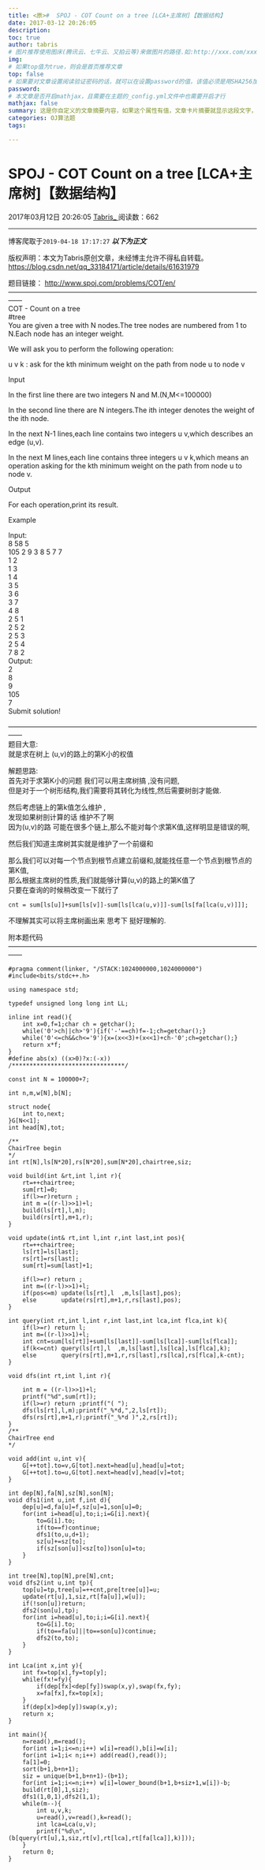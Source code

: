 ```yaml
---
title: <原>#  SPOJ - COT Count on a tree [LCA+主席树]【数据结构】
date: 2017-03-12 20:26:05
description:
toc: true
author: tabris
# 图片推荐使用图床(腾讯云、七牛云、又拍云等)来做图片的路径.如:http://xxx.com/xxx.jpg
img: 
# 如果top值为true，则会是首页推荐文章
top: false
# 如果要对文章设置阅读验证密码的话，就可以在设置password的值，该值必须是用SHA256加密后的密码，防止被他人识破
password: 
# 本文章是否开启mathjax，且需要在主题的_config.yml文件中也需要开启才行
mathjax: false
summary: 这是你自定义的文章摘要内容，如果这个属性有值，文章卡片摘要就显示这段文字，否则程序会自动截取文章的部分内容作为摘要
categories: OJ算法题
tags:

---
```





#  SPOJ - COT Count on a tree [LCA+主席树]【数据结构】

2017年03月12日 20:26:05  [ Tabris_ ](https://me.csdn.net/qq_33184171) 阅读数：662


--- 
 博客爬取于`2019-04-18 17:17:27`
***以下为正文***

版权声明：本文为Tabris原创文章，未经博主允许不得私自转载。
https://blog.csdn.net/qq_33184171/article/details/61631979

题目链接： [ http://www.spoj.com/problems/COT/en/
](http://www.spoj.com/problems/COT/en/)  
——————————————————————————————————————  
COT - Count on a tree  
#tree  
You are given a tree with N nodes.The tree nodes are numbered from 1 to N.Each
node has an integer weight.

We will ask you to perform the following operation:

u v k : ask for the kth minimum weight on the path from node u to node v

Input

In the first line there are two integers N and M.(N,M<=100000)

In the second line there are N integers.The ith integer denotes the weight of
the ith node.

In the next N-1 lines,each line contains two integers u v,which describes an
edge (u,v).

In the next M lines,each line contains three integers u v k,which means an
operation asking for the kth minimum weight on the path from node u to node v.

Output

For each operation,print its result.

Example

Input:  
8 58 5  
105 2 9 3 8 5 7 7  
1 2  
1 3  
1 4  
3 5  
3 6  
3 7  
4 8  
2 5 1  
2 5 2  
2 5 3  
2 5 4  
7 8 2  
Output:  
2  
8  
9  
105  
7  
Submit solution!

——————————————————————————————————————  
题目大意:  
就是求在树上 (u,v)的路上的第K小的权值

解题思路:  
首先对于求第K小的问题 我们可以用主席树搞 ,没有问题,  
但是对于一个树形结构,我们需要将其转化为线性,然后需要树剖才能做.

然后考虑链上的第k值怎么维护 ,  
发现如果树剖计算的话 维护不了啊  
因为(u,v)的路 可能在很多个链上,那么不能对每个求第K值,这样明显是错误的啊,

然后我们知道主席树其实就是维护了一个前缀和

那么我们可以对每一个节点到根节点建立前缀和,就能找任意一个节点到根节点的第K值,  
那么根据主席树的性质,我们就能够计算(u,v)的路上的第K值了  
只要在查询的时候稍改变一下就行了

    
    
    cnt = sum[ls[u]]+sum[ls[v]]-sum[ls[lca(u,v)]]-sum[ls[fa[lca(u,v)]]];

不理解其实可以将主席树画出来 思考下 挺好理解的.

附本题代码  
——————————————————————————————————————

    
    
    #pragma comment(linker, "/STACK:1024000000,1024000000")
    #include<bits/stdc++.h>
    
    using namespace std;
    
    typedef unsigned long long int LL;
    
    inline int read(){
        int x=0,f=1;char ch = getchar();
        while('0'>ch||ch>'9'){if('-'==ch)f=-1;ch=getchar();}
        while('0'<=ch&&ch<='9'){x=(x<<3)+(x<<1)+ch-'0';ch=getchar();}
        return x*f;
    }
    #define abs(x) ((x>0)?x:(-x))
    /********************************/
    
    const int N = 100000+7;
    
    int n,m,w[N],b[N];
    
    struct node{
        int to,next;
    }G[N<<1];
    int head[N],tot;
    
    /**
    ChairTree begin
    */
    int rt[N],ls[N*20],rs[N*20],sum[N*20],chairtree,siz;
    
    void build(int &rt,int l,int r){
        rt=++chairtree;
        sum[rt]=0;
        if(l>=r)return ;
        int m =((r-l)>>1)+l;
        build(ls[rt],l,m);
        build(rs[rt],m+1,r);
    }
    
    void update(int& rt,int l,int r,int last,int pos){
        rt=++chairtree;
        ls[rt]=ls[last];
        rs[rt]=rs[last];
        sum[rt]=sum[last]+1;
    
        if(l>=r) return ;
        int m=((r-l)>>1)+l;
        if(pos<=m) update(ls[rt],l  ,m,ls[last],pos);
        else       update(rs[rt],m+1,r,rs[last],pos);
    }
    
    int query(int rt,int l,int r,int last,int lca,int flca,int k){
        if(l>=r) return l;
        int m=((r-l)>>1)+l;
        int cnt=sum[ls[rt]]+sum[ls[last]]-sum[ls[lca]]-sum[ls[flca]];
        if(k<=cnt) query(ls[rt],l  ,m,ls[last],ls[lca],ls[flca],k);
        else       query(rs[rt],m+1,r,rs[last],rs[lca],rs[flca],k-cnt);
    }
    
    void dfs(int rt,int l,int r){
    
        int m = ((r-l)>>1)+l;
        printf("%d",sum[rt]);
        if(l>=r) return ;printf("( ");
        dfs(ls[rt],l,m);printf("_%*d,",2,ls[rt]);
        dfs(rs[rt],m+1,r);printf("_%*d )",2,rs[rt]);
    }
    /**
    ChairTree end
    */
    
    void add(int u,int v){
        G[++tot].to=v,G[tot].next=head[u],head[u]=tot;
        G[++tot].to=u,G[tot].next=head[v],head[v]=tot;
    }
    
    int dep[N],fa[N],sz[N],son[N];
    void dfs1(int u,int f,int d){
        dep[u]=d,fa[u]=f,sz[u]=1,son[u]=0;
        for(int i=head[u],to;i;i=G[i].next){
            to=G[i].to;
            if(to==f)continue;
            dfs1(to,u,d+1);
            sz[u]+=sz[to];
            if(sz[son[u]]<sz[to])son[u]=to;
        }
    }
    
    int tree[N],top[N],pre[N],cnt;
    void dfs2(int u,int tp){
        top[u]=tp,tree[u]=++cnt,pre[tree[u]]=u;
        update(rt[u],1,siz,rt[fa[u]],w[u]);
        if(!son[u])return;
        dfs2(son[u],tp);
        for(int i=head[u],to;i;i=G[i].next){
            to=G[i].to;
            if(to==fa[u]||to==son[u])continue;
            dfs2(to,to);
        }
    }
    
    int Lca(int x,int y){
        int fx=top[x],fy=top[y];
        while(fx!=fy){
            if(dep[fx]<dep[fy])swap(x,y),swap(fx,fy);
            x=fa[fx],fx=top[x];
        }
        if(dep[x]>dep[y])swap(x,y);
        return x;
    }
    
    int main(){
        n=read(),m=read();
        for(int i=1;i<=n;i++) w[i]=read(),b[i]=w[i];
        for(int i=1;i< n;i++) add(read(),read());
        fa[1]=0;
        sort(b+1,b+n+1);
        siz = unique(b+1,b+n+1)-(b+1);
        for(int i=1;i<=n;i++) w[i]=lower_bound(b+1,b+siz+1,w[i])-b;
        build(rt[0],1,siz);
        dfs1(1,0,1),dfs2(1,1);
        while(m--){
            int u,v,k;
            u=read(),v=read(),k=read();
            int lca=Lca(u,v);
            printf("%d\n",(b[query(rt[u],1,siz,rt[v],rt[lca],rt[fa[lca]],k)]));
        }
        return 0;
    }

